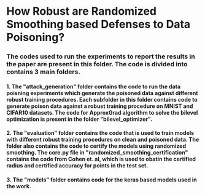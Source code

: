 # How Robust are Randomized Smoothing based Defenses to Data Poisoning?

### The codes used to run the experiments to report the results in the paper are present in this folder. The code is divided into contains 3 main folders. 
	
  #### 1. The "attack_generation" folder contains the code to run the data poisning experiments which generate the poisoned data against different robust training procedures. Each subfolder in this folder contains code to generate poison data against a robust training procedure on MNIST and CIFAR10 datasets. The code for ApproxGrad algorithm to solve the bilevel optimization is present in the folder "bilevel_optimizer".
	
  #### 2. The "evaluation" folder contains the code that is used to train models with different robust training procedures on clean and poisoned data. The folder also contains the code to certify the models using randomized smoothing. The core.py file in "randomized_smoothing_certification" contains the code from Cohen et. al, which is used to obatin the certified radius and certified accuracy for points in the test set. 
	
  #### 3. The "models" folder contains code for the keras based models used in the work.
